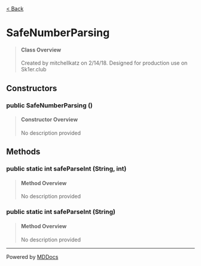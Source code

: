 [< Back](..)
# SafeNumberParsing #
>#### Class Overview ####
>Created by mitchellkatz on 2/14/18. Designed for production use on Sk1er.club
## Constructors ##
### public SafeNumberParsing () ###
>#### Constructor Overview ####
>No description provided
>
## Methods ##
### public static int safeParseInt (String, int) ###
>#### Method Overview ####
>No description provided
>
### public static int safeParseInt (String) ###
>#### Method Overview ####
>No description provided
>

---
Powered by [MDDocs](https://github.com/VRCube/MDDocs)